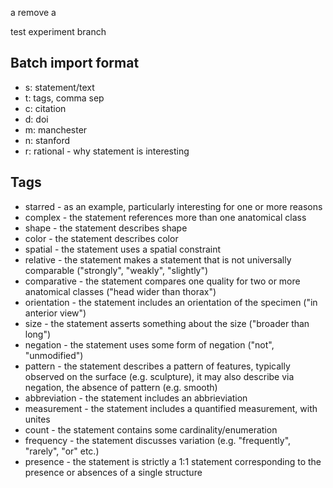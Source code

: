 a
remove a

test experiment branch

Batch import format 
-------------------

* s: statement/text 
* t: tags, comma sep
* c: citation
* d: doi
* m: manchester
* n: stanford
* r: rational - why statement is interesting


Tags
----

* starred - as an example, particularly interesting for one or more reasons
* complex - the statement references more than one anatomical class
* shape - the statement describes shape
* color - the statement describes color
* spatial - the statement uses a spatial constraint
* relative - the statement makes a statement that is not universally comparable ("strongly", "weakly", "slightly")
* comparative - the statement compares one quality for two or more anatomical classes ("head wider than thorax")
* orientation - the statement includes an orientation of the specimen ("in anterior view")
* size - the statement asserts something about the size ("broader than long")
* negation - the statement uses some form of negation ("not", "unmodified")
* pattern - the statement describes a pattern of features, typically observed on the surface (e.g. sculpture), it may also describe via negation, the absence of pattern (e.g. smooth)
* abbreviation - the statement includes an abbrieviation
* measurement - the statement includes a quantified measurement, with unites
* count - the statement contains some cardinality/enumeration 
* frequency - the statement discusses variation (e.g. "frequently", "rarely", "or" etc.)
* presence - the statement is strictly a 1:1 statement corresponding to the presence or absences of a single structure




